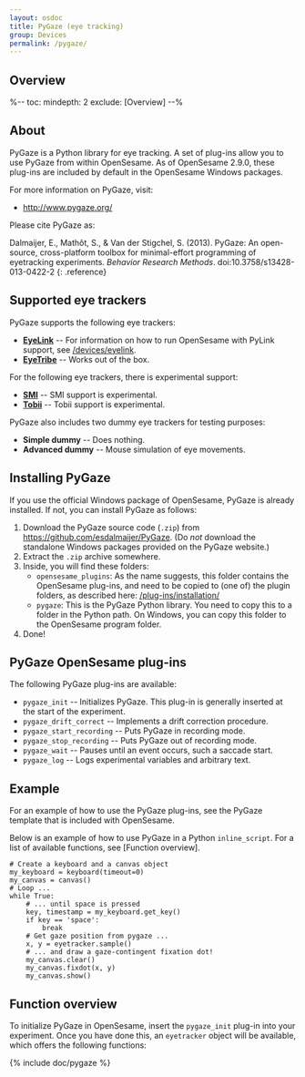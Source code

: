 ```yaml
---
layout: osdoc
title: PyGaze (eye tracking)
group: Devices
permalink: /pygaze/
---
```


## Overview

%--
toc:
 mindepth: 2
 exclude: [Overview]
--%

## About

PyGaze is a Python library for eye tracking. A set of plug-ins allow you to use PyGaze from within OpenSesame. As of OpenSesame 2.9.0, these plug-ins are included by default in the OpenSesame Windows packages.

For more information on PyGaze, visit:

- <http://www.pygaze.org/>

Please cite PyGaze as:

Dalmaijer, E., Mathôt, S., & Van der Stigchel, S. (2013). PyGaze: An open-source, cross-platform toolbox for minimal-effort programming of eyetracking experiments. *Behavior Research Methods*. doi:10.3758/s13428-013-0422-2
{: .reference}

## Supported eye trackers

PyGaze supports the following eye trackers:

- [__EyeLink__](http://www.sr-research.com/) -- For information on how to run OpenSesame with PyLink support, see [/devices/eyelink](/devices/eyelink).
- [__EyeTribe__](http://theeyetribe.com/) -- Works out of the box.

For the following eye trackers, there is experimental support:

- [__SMI__](http://www.smivision.com/) -- SMI support is experimental.
- [__Tobii__](http://www.tobii.com/en/eye-tracking-research/global/) -- Tobii support is experimental.

PyGaze also includes two dummy eye trackers for testing purposes:

- __Simple dummy__ -- Does nothing.
- __Advanced dummy__ -- Mouse simulation of eye movements.

## Installing PyGaze

If you use the official Windows package of OpenSesame, PyGaze is already installed. If not, you can install PyGaze as follows:

1. Download the PyGaze source code (`.zip`) from <https://github.com/esdalmaijer/PyGaze>. (Do *not* download the standalone Windows packages provided on the PyGaze website.)
2. Extract the `.zip` archive somewhere.
3. Inside, you will find these folders:
    - `opensesame_plugins`: As the name suggests, this folder contains the OpenSesame plug-ins, and need to be copied to (one of) the plugin folders, as described here: [/plug-ins/installation/]()
    - `pygaze`: This is the PyGaze Python library. You need to copy this to a folder in the Python path. On Windows, you can copy this folder to the OpenSesame program folder.
4. Done!

## PyGaze OpenSesame plug-ins

The following PyGaze plug-ins are available:

- `pygaze_init` -- Initializes PyGaze. This plug-in is generally inserted at the start of the experiment.
- `pygaze_drift_correct` -- Implements a drift correction procedure.
- `pygaze_start_recording` -- Puts PyGaze in recording mode.
- `pygaze_stop_recording` -- Puts PyGaze out of recording mode.
- `pygaze_wait` -- Pauses until an event occurs, such a saccade start.
- `pygaze_log` -- Logs experimental variables and arbitrary text.

## Example

For an example of how to use the PyGaze plug-ins, see the PyGaze template that is included with OpenSesame.

Below is an example of how to use PyGaze in a Python `inline_script`. For a list of available functions, see [Function overview].

~~~ .python
# Create a keyboard and a canvas object
my_keyboard = keyboard(timeout=0)
my_canvas = canvas()
# Loop ...
while True:
	# ... until space is pressed
	key, timestamp = my_keyboard.get_key()
	if key == 'space':
		break
	# Get gaze position from pygaze ...
	x, y = eyetracker.sample()
	# ... and draw a gaze-contingent fixation dot!
	my_canvas.clear()
	my_canvas.fixdot(x, y)
	my_canvas.show()
~~~

## Function overview

To initialize PyGaze in OpenSesame, insert the `pygaze_init` plug-in into your experiment. Once you have done this, an `eyetracker` object will be available, which offers the following functions:

{% include doc/pygaze %}
